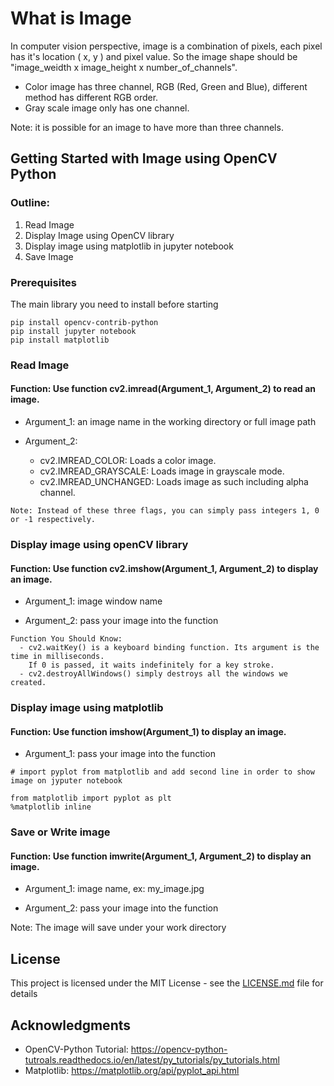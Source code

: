 # What is Image

In computer vision perspective, image is a combination of pixels, each pixel has it's location ( x, y ) and pixel value. So the image shape should be "image_weidth x image_height x number_of_channels".
- Color image has three channel, RGB (Red, Green and Blue), different method has different RGB order.
- Gray scale image only has one channel.

Note: it is possible for an image to have more than three channels.

## Getting Started with Image using OpenCV Python

### Outline:
1. Read Image
2. Display Image using OpenCV library
3. Display image using matplotlib in jupyter notebook
4. Save Image

### Prerequisites

The main library you need to install before starting

```
pip install opencv-contrib-python
pip install jupyter notebook
pip install matplotlib
```

### Read Image

#### Function: Use function cv2.imread(Argument_1, Argument_2) to read an image. 

- Argument_1: an image name in the working directory or full image path           

- Argument_2:
  - cv2.IMREAD_COLOR:      Loads a color image.
  - cv2.IMREAD_GRAYSCALE:  Loads image in grayscale mode. 
  - cv2.IMREAD_UNCHANGED:  Loads image as such including alpha channel.

```
Note: Instead of these three flags, you can simply pass integers 1, 0 or -1 respectively.
```

### Display image using openCV library

#### Function: Use function cv2.imshow(Argument_1, Argument_2) to display an image.

- Argument_1: image window name

- Argument_2: pass your image into the function

```
Function You Should Know: 
  - cv2.waitKey() is a keyboard binding function. Its argument is the time in milliseconds. 
    If 0 is passed, it waits indefinitely for a key stroke.
  - cv2.destroyAllWindows() simply destroys all the windows we created.
```

### Display image using matplotlib

#### Function: Use function imshow(Argument_1) to display an image.
- Argument_1: pass your image into the function

```
# import pyplot from matplotlib and add second line in order to show image on jyputer notebook

from matplotlib import pyplot as plt
%matplotlib inline 
```

### Save or Write image

#### Function: Use function imwrite(Argument_1, Argument_2) to display an image.

- Argument_1: image name, ex: my_image.jpg

- Argument_2: pass your image into the function

Note: The image will save under your work directory

## License

This project is licensed under the MIT License - see the [LICENSE.md](LICENSE.md) file for details

## Acknowledgments

* OpenCV-Python Tutorial: https://opencv-python-tutroals.readthedocs.io/en/latest/py_tutorials/py_tutorials.html
* Matplotlib: https://matplotlib.org/api/pyplot_api.html

